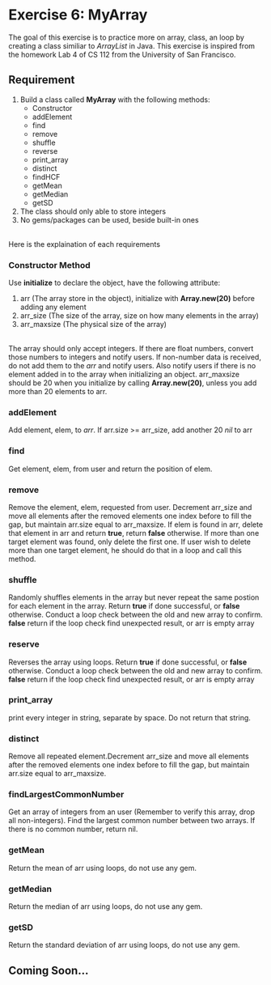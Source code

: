 # Exercise 6: MyArray

The goal of this exercise is to practice more on array, class, an loop by creating a class similiar to <i>ArrayList</i> in Java. This exercise is inspired from the homework Lab 4 of CS 112 from the University of San Francisco.

## Requirement
<ol>
	<li>Build a class called <b>MyArray</b> with the following methods:
	<ul>
		<li>Constructor</li>
		<li>addElement</li>
		<li>find</li>
		<li>remove</li>
		<li>shuffle</li>
		<li>reverse</li>
		<li>print_array</li>
		<li>distinct</li>
		<li>findHCF</li>
		<li>getMean</li>
		<li>getMedian</li>
		<li>getSD</li>
	</ul></li>
	<li>The class should only able to store integers</li>
	<li>No gems/packages can be used, beside built-in ones</li>
</ol>

<br>
Here is the explaination of each requirements

### Constructor Method
Use <b>initialize</b> to declare the object, have the following attribute:
<ol>
	<li>arr (The array store in the object), initialize with <b>Array.new(20)</b> before adding any element</li>
	<li>arr_size (The size of the array, size on how many elements in the array)</li>
	<li>arr_maxsize (The physical size of the array)</li>
</ol>

<br>
The array should only accept integers. If there are float numbers, convert those numbers to integers and notify users. If non-number data is received, do not add them to the <i>arr</i> and notify users. Also notify users if there is no element added in to the array when initializing an object. arr_maxsize should be 20 when you initialize by calling <b>Array.new(20)</b>, unless you add more than 20 elements to arr. 
</ol>

### addElement
Add element, elem, to <i>arr</i>. If arr.size >= arr_size, add another 20 <i>nil</i> to arr

### find
Get element, elem, from user and return the position of elem.

### remove
Remove the element, elem, requested from user. Decrement arr_size and move all elements after the removed elements one index before to fill the gap, but maintain arr.size equal to arr_maxsize. If elem is found in arr, delete that element in arr and return <b>true</b>, return <b>false</b> otherwise. If more than one target element was found, only delete the first one. If user wish to delete more than one target element, he should do that in a loop and call this method.

### shuffle
Randomly shuffles elements in the array but never repeat the same postion for each element in the array. Return <b>true</b> if done successful, or <b>false</b> otherwise. Conduct a loop check between the old and new array to confirm. <b>false</b> return if the loop check find unexpected result, or arr is empty array

### reserve
Reverses the array using loops. Return <b>true</b> if done successful, or <b>false</b> otherwise. Conduct a loop check between the old and new array to confirm. <b>false</b> return if the loop check find unexpected result, or arr is empty array

### print_array
print every integer in string, separate by space. Do not return that string.

### distinct
Remove all repeated element.Decrement arr_size and move all elements after the removed elements one index before to fill the gap, but maintain arr.size equal to arr_maxsize.

### findLargestCommonNumber
Get an array of integers from an user (Remember to verify this array, drop all non-integers). Find the largest common number between two arrays. If there is no common number, return nil.

### getMean
Return the mean of arr using loops, do not use any gem.

###	getMedian
Return the median of arr using loops, do not use any gem.

### getSD
Return the standard deviation of arr using loops, do not use any gem.

## Coming Soon...